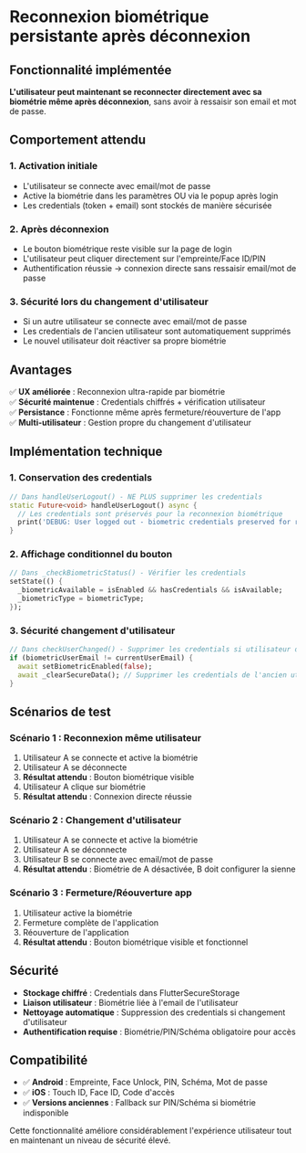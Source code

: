 # Reconnexion biométrique persistante après déconnexion

## Fonctionnalité implémentée

**L'utilisateur peut maintenant se reconnecter directement avec sa biométrie même après déconnexion**, sans avoir à ressaisir son email et mot de passe.

## Comportement attendu

### 1. **Activation initiale**
- L'utilisateur se connecte avec email/mot de passe
- Active la biométrie dans les paramètres OU via le popup après login
- Les credentials (token + email) sont stockés de manière sécurisée

### 2. **Après déconnexion**
- Le bouton biométrique reste visible sur la page de login
- L'utilisateur peut cliquer directement sur l'empreinte/Face ID/PIN
- Authentification réussie → connexion directe sans ressaisir email/mot de passe

### 3. **Sécurité lors du changement d'utilisateur**
- Si un autre utilisateur se connecte avec email/mot de passe
- Les credentials de l'ancien utilisateur sont automatiquement supprimés
- Le nouvel utilisateur doit réactiver sa propre biométrie

## Avantages

✅ **UX améliorée** : Reconnexion ultra-rapide par biométrie  
✅ **Sécurité maintenue** : Credentials chiffrés + vérification utilisateur  
✅ **Persistance** : Fonctionne même après fermeture/réouverture de l'app  
✅ **Multi-utilisateur** : Gestion propre du changement d'utilisateur  

## Implémentation technique

### 1. **Conservation des credentials**
```dart
// Dans handleUserLogout() - NE PLUS supprimer les credentials
static Future<void> handleUserLogout() async {
  // Les credentials sont préservés pour la reconnexion biométrique
  print('DEBUG: User logged out - biometric credentials preserved for reconnection');
}
```

### 2. **Affichage conditionnel du bouton**
```dart
// Dans _checkBiometricStatus() - Vérifier les credentials
setState(() {
  _biometricAvailable = isEnabled && hasCredentials && isAvailable;
  _biometricType = biometricType;
});
```

### 3. **Sécurité changement d'utilisateur**
```dart
// Dans checkUserChanged() - Supprimer les credentials si utilisateur différent
if (biometricUserEmail != currentUserEmail) {
  await setBiometricEnabled(false);
  await _clearSecureData(); // Supprimer les credentials de l'ancien utilisateur
}
```

## Scénarios de test

### Scénario 1 : Reconnexion même utilisateur
1. Utilisateur A se connecte et active la biométrie
2. Utilisateur A se déconnecte  
3. **Résultat attendu** : Bouton biométrique visible
4. Utilisateur A clique sur biométrie
5. **Résultat attendu** : Connexion directe réussie

### Scénario 2 : Changement d'utilisateur
1. Utilisateur A se connecte et active la biométrie
2. Utilisateur A se déconnecte
3. Utilisateur B se connecte avec email/mot de passe
4. **Résultat attendu** : Biométrie de A désactivée, B doit configurer la sienne

### Scénario 3 : Fermeture/Réouverture app
1. Utilisateur active la biométrie
2. Fermeture complète de l'application
3. Réouverture de l'application
4. **Résultat attendu** : Bouton biométrique visible et fonctionnel

## Sécurité

- **Stockage chiffré** : Credentials dans FlutterSecureStorage
- **Liaison utilisateur** : Biométrie liée à l'email de l'utilisateur
- **Nettoyage automatique** : Suppression des credentials si changement d'utilisateur
- **Authentification requise** : Biométrie/PIN/Schéma obligatoire pour accès

## Compatibilité

- ✅ **Android** : Empreinte, Face Unlock, PIN, Schéma, Mot de passe
- ✅ **iOS** : Touch ID, Face ID, Code d'accès
- ✅ **Versions anciennes** : Fallback sur PIN/Schéma si biométrie indisponible

Cette fonctionnalité améliore considérablement l'expérience utilisateur tout en maintenant un niveau de sécurité élevé.
